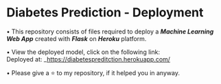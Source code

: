# Diabetes Prediction - Deployment

• This repository consists of files required to deploy a ___Machine Learning Web App___ created with ___Flask___ on ___Heroku___ platform.

• View the deployed model, click on the following link:<br />
Deployed at: _https://diabetespreditction.herokuapp.com/

• Please give a ⭐ to my repository, if it helped you in anyway.
